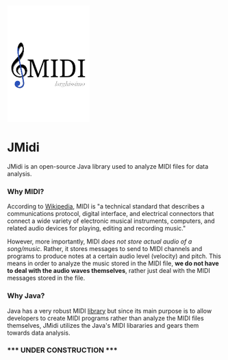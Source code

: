 ![JMidi logo](logo/JMIDI_Logo_Small.png)

# JMidi
 
JMidi is an open-source Java library used to analyze MIDI files for data analysis.


### Why MIDI?

According to [Wikipedia](https://en.wikipedia.org/wiki/MIDI), MIDI is "a technical standard that describes a communications protocol, digital interface, and electrical connectors that connect a wide variety of electronic musical instruments, computers, and related audio devices for playing, editing and recording music."



However, more importantly, MIDI *does not store actual audio of a song/music*. Rather, it stores messages to send to MIDI channels and programs to produce notes at a certain audio level (velocity) and pitch. This means in order to analyze the music stored in the MIDI file, **we do not have to deal with the audio waves themselves**, rather just deal with the MIDI messages stored in the file.



### Why Java?

Java has a very robust MIDI [library](https://docs.oracle.com/javase/tutorial/sound/overview-MIDI.html) but since its main purpose is to allow developers to create MIDI programs rather than analyze the MIDI files themselves, JMidi utilizes the Java's MIDI libararies and gears them towards data analysis.



### *** UNDER CONSTRUCTION *** 

